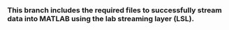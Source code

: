 ### This branch includes the required files to successfully stream data into MATLAB using the lab streaming layer (LSL).
